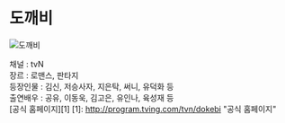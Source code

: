 # 도깨비
![도깨비](http://program.tving.com/tvn/dokebi "도깨비")  

채널 : tvN   
장르 : 로맨스, 판타지   
등장인물 : 김신, 저승사자, 지은탁, 써니, 유덕화 등   
출연배우 : 공유, 이동욱, 김고은, 유인나, 육성재 등  
[공식 홈페이지][1]
[1]: http://program.tving.com/tvn/dokebi "공식 홈페이지"